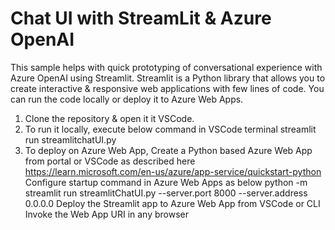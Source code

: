 # Chat UI with StreamLit & Azure OpenAI
This sample helps with quick prototyping of conversational experience with Azure OpenAI using Streamlit. Streamlit is a Python library that allows you to create interactive & responsive web applications with few lines of code. 
You can run the code locally or deploy it to Azure Web Apps. 
1. Clone the repository & open it it VSCode.
2. To run it locally, execute below command in VSCode terminal
   streamlit run streamlitchatUI.py 
3. To deploy on Azure Web App, 
   Create a Python based Azure Web App from portal or VSCode as described here https://learn.microsoft.com/en-us/azure/app-service/quickstart-python
   Configure startup command in Azure Web Apps as below 
   python -m streamlit run streamlitChatUI.py --server.port 8000 --server.address 0.0.0.0
   Deploy the Streamlit app to Azure Web App from VSCode or CLI
   Invoke the Web App URI in any browser 
